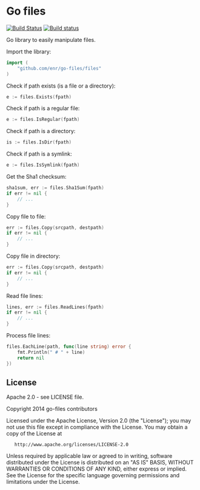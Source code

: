 Go files
========

[![Build Status](https://travis-ci.org/enr/go-files.png?branch=master)](https://travis-ci.org/enr/go-files)
[![Build status](https://ci.appveyor.com/api/projects/status/cs8bli7qpraqw8yd?svg=true)](https://ci.appveyor.com/project/enr/go-files)

Go library to easily manipulate files.

Import the library:

```Go
import (
    "github.com/enr/go-files/files"
)
```

Check if path exists (is a file or a directory):

```Go
e := files.Exists(fpath)
```

Check if path is a regular file:

```Go
e := files.IsRegular(fpath)
```

Check if path is a directory:

```Go
is := files.IsDir(fpath)
```

Check if path is a symlink:

```Go
e := files.IsSymlink(fpath)
```

Get the Sha1 checksum:

```Go
sha1sum, err := files.Sha1Sum(fpath)
if err != nil {
    // ...
}
```

Copy file to file:

```Go
err := files.Copy(srcpath, destpath)
if err != nil {
    // ...
}
```

Copy file in directory:

```Go
err := files.Copy(srcpath, destpath)
if err != nil {
    // ...
}
```

Read file lines:

```Go
lines, err := files.ReadLines(fpath)
if err != nil {
    // ...
}
```

Process file lines:

```Go
files.EachLine(path, func(line string) error {
    fmt.Println(" # " + line)
    return nil
})
```


License
-------

Apache 2.0 - see LICENSE file.

   Copyright 2014 go-files contributors

   Licensed under the Apache License, Version 2.0 (the "License");
   you may not use this file except in compliance with the License.
   You may obtain a copy of the License at

       http://www.apache.org/licenses/LICENSE-2.0

   Unless required by applicable law or agreed to in writing, software
   distributed under the License is distributed on an "AS IS" BASIS,
   WITHOUT WARRANTIES OR CONDITIONS OF ANY KIND, either express or implied.
   See the License for the specific language governing permissions and
   limitations under the License.
